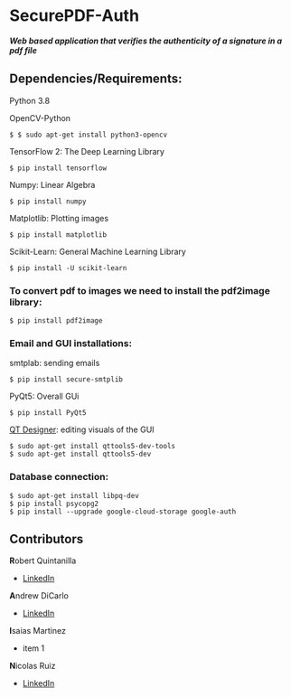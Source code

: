 # **SecurePDF-Auth**

***Web based application that verifies the authenticity of a signature in a pdf file***

## **Dependencies/Requirements:**

Python 3.8

OpenCV-Python

```shell
$ $ sudo apt-get install python3-opencv
```

TensorFlow 2: The Deep Learning Library

```shell
$ pip install tensorflow
```

Numpy: Linear Algebra

```shell
$ pip install numpy
```

Matplotlib: Plotting images

```shell
$ pip install matplotlib 
```

Scikit-Learn: General Machine Learning Library

```shell
$ pip install -U scikit-learn
```

### **To convert pdf to images we need to install the pdf2image library:**

```shell
$ pip install pdf2image
```

### **Email and GUI installations:** 

smtplab: sending emails

```shell
$ pip install secure-smtplib
```

PyQt5: Overall GUi

```shell
$ pip install PyQt5
```

[QT Designer](https://pythonbasics.org/qt-designer-python/): editing visuals of the GUI

```shell
$ sudo apt-get install qttools5-dev-tools
$ sudo apt-get install qttools5-dev
```

### **Database connection:**

```shell
$ sudo apt-get install libpq-dev
$ pip install psycopg2
$ pip install --upgrade google-cloud-storage google-auth
```

## Contributors

**R**obert Quintanilla
  * [LinkedIn](https://www.linkedin.com/in/robert-quintanilla-462710181)
 
**A**ndrew DiCarlo
  * [LinkedIn](https://www.linkedin.com/in/andrew-dicarlo-192348141/)
 
**I**saias Martinez
  * item 1

**N**icolas Ruiz
  * [LinkedIn](www.linkedin.com/in/nicolas-s-ruiz)

